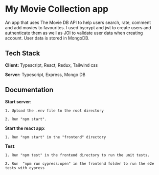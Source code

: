 
# My Movie Collection app

An app that uses The Movie DB API to help users search, rate, comment and add movies to favourites. I used bycrypt and jwt to create users and authenticate them as well as JOI to validate user data when creating account. User data is stored in MongoDB.



## Tech Stack

**Client:** Typescript, React, Redux, Tailwind css

**Server:** Typescript, Express, Mongo DB
## Documentation

**Start server**: 

    1. Upload the .env file to the root directory

    2. Run "npm start".

**Start the react app**:

    1. Run "npm start" in the "frontend" directory

**Test**:

    1. Run "npm test" in the frontend directory to run the unit tests.

    2. Run  "npm run cypress:open" in the frontend folder to run the e2e tests with cypress


